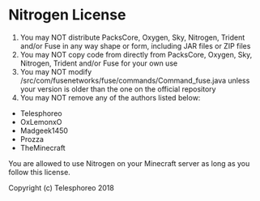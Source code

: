 Nitrogen License
================

1. You may NOT distribute PacksCore, Oxygen, Sky, Nitrogen, Trident and/or Fuse in any way shape or form, including JAR files or ZIP files
2. You may NOT copy code from directly from PacksCore, Oxygen, Sky, Nitrogen, Trident and/or Fuse for your own use
3. You may NOT modify /src/com/fusenetworks/fuse/commands/Command_fuse.java unless your version is older than the one on the official repository
4. You may NOT remove any of the authors listed below:
- Telesphoreo
- OxLemonxO
- Madgeek1450
- Prozza
- TheMinecraft

You are allowed to use Nitrogen on your Minecraft server as long as you follow this license.

Copyright (c) Telesphoreo 2018